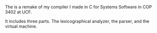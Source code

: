 The is a remake of my compiler I made in C for Systems
Software in COP 3402 at UCF.

It includes three parts. The lexicographical analyzer, the parser,
and the virtual machine.